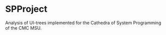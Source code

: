 # SPProject
Analysis of UI-trees implemented for the Сathedra of System Programming of the CMC MSU.
